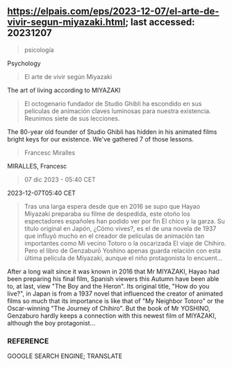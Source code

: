 ## https://elpais.com/eps/2023-12-07/el-arte-de-vivir-segun-miyazaki.html; last accessed: 20231207

> psicología

Psychology

> El arte de vivir según Miyazaki

The art of living according to MIYAZAKI

> El octogenario fundador de Studio Ghibli ha escondido en sus películas de animación claves luminosas para nuestra existencia. Reunimos siete de sus lecciones.

The 80-year old founder of Studio Ghibli has hidden in his animated films bright keys for our existence. We've gathered 7 of those lessons.

> Francesc Miralles

MIRALLES, Francesc

> 07 dic 2023 - 05:40 CET

2023-12-07T05:40 CET

> Tras una larga espera desde que en 2016 se supo que Hayao Miyazaki preparaba su filme de despedida, este otoño los espectadores españoles han podido ver por fin El chico y la garza. Su título original en Japón, ¿Cómo vives?, es el de una novela de 1937 que influyó mucho en el creador de películas de animación tan importantes como Mi vecino Totoro o la oscarizada El viaje de Chihiro. Pero el libro de Genzaburō Yoshino apenas guarda relación con esta última película de Miyazaki, aunque el niño protagonista lo encuent...

After a long wait since it was known in 2016 that Mr MIYAZAKI, Hayao had been preparing his final film, Spanish viewers this Autumn have been able to, at last, view "The Boy and the Heron". Its original title, "How do you live?", in Japan is from a 1937 novel that influenced the creator of animated films so much that its importance is like that of "My Neighbor Totoro" or the Oscar-winning "The Journey of Chihiro". But the book of Mr YOSHINO, Genzaburo hardly keeps a connection with this newest film of MIYAZAKI, although the boy protagonist...

### REFERENCE

GOOGLE SEARCH ENGINE; TRANSLATE
